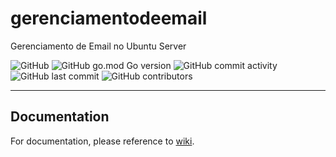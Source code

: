 # gerenciamentodeemail

Gerenciamento de Email no Ubuntu Server

![GitHub](https://img.shields.io/github/license/gerenciamentodeemail-access?color=blue)
![GitHub go.mod Go version](https://img.shields.io/github/go-mod/go-version/gerenciamentodeemail)
![GitHub commit activity](https://img.shields.io/github/commit-activity/y/gerenciamentodeemail) 
![GitHub last commit](https://img.shields.io/github/last-commit/gerenciamentodeemail)
![GitHub contributors](https://img.shields.io/github/contributors/gerenciamentodeemail)

----

## Documentation

For documentation, please reference to [wiki](https://github.com/Wandson13/gerenciamentodeemail/wiki).
